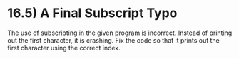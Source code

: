 # 16.5) A Final Subscript Typo

The use of subscripting in the given program is incorrect. Instead of printing
out the first character, it is crashing. Fix the code so that it prints out the
first character using the correct index.
